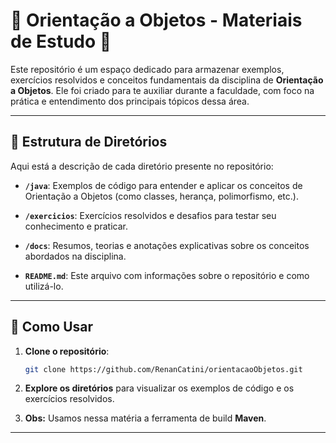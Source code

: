 # 🌟 Orientação a Objetos - Materiais de Estudo 🌟

Este repositório é um espaço dedicado para armazenar exemplos, exercícios resolvidos e conceitos fundamentais da disciplina de **Orientação a Objetos**. Ele foi criado para te auxiliar durante a faculdade, com foco na prática e entendimento dos principais tópicos dessa área.

---

## 📁 Estrutura de Diretórios

Aqui está a descrição de cada diretório presente no repositório:

- **`/java`**: Exemplos de código para entender e aplicar os conceitos de Orientação a Objetos (como classes, herança, polimorfismo, etc.).
  
- **`/exercicios`**: Exercícios resolvidos e desafios para testar seu conhecimento e praticar.

- **`/docs`**: Resumos, teorias e anotações explicativas sobre os conceitos abordados na disciplina.

- **`README.md`**: Este arquivo com informações sobre o repositório e como utilizá-lo.

---

## 🚀 Como Usar

1. **Clone o repositório**:
    ```bash
    git clone https://github.com/RenanCatini/orientacaoObjetos.git
    ```

2. **Explore os diretórios** para visualizar os exemplos de código e os exercícios resolvidos.

3. **Obs:** Usamos nessa matéria a ferramenta de build **Maven**.

---

